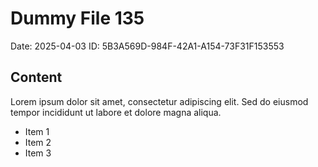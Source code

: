 # Dummy File 135

Date: 2025-04-03
ID: 5B3A569D-984F-42A1-A154-73F31F153553

## Content

Lorem ipsum dolor sit amet, consectetur adipiscing elit.
Sed do eiusmod tempor incididunt ut labore et dolore magna aliqua.

* Item 1
* Item 2
* Item 3

